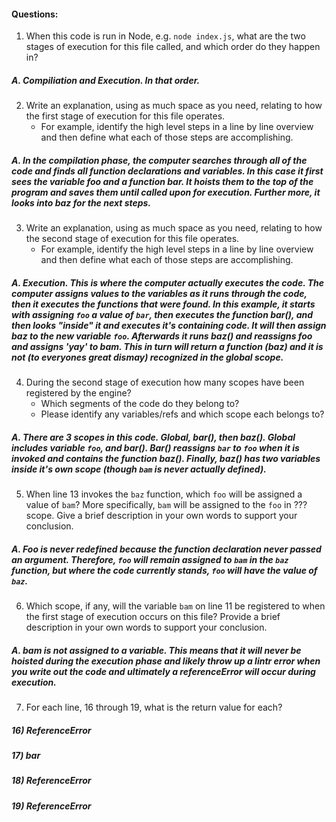 #### Questions:
1. When this code is run in Node, e.g. `node index.js`, what are the two stages of execution for this file called, and which order do they happen in?

##### A. Compiliation and Execution. In that order. 

2. Write an explanation, using as much space as you need, relating to how the first stage of execution for this file operates.
    - For example, identify the high level steps in a line by line overview and then define what each of those steps are accomplishing.
    
##### A. In the compilation phase, the computer searches through all of the code and finds all function declarations and variables. In this case it first sees the variable foo and a function bar. It hoists them to the top of the program and saves them until called upon for execution. Further more, it looks into baz for the next steps. 

3. Write an explanation, using as much space as you need, relating to how the second stage of execution for this file operates.
    - For example, identify the high level steps in a line by line overview and then define what each of those steps are accomplishing.
   
##### A. Execution. This is where the computer actually executes the code. The computer assigns values to the variables as it runs through the code, then it executes the functions that were found. In this example, it starts with assigning `foo` a value of `bar`, then executes the function bar(), and then looks "inside" it and executes it's containing code. It will then assign baz to the new variable `foo`. Afterwards it runs baz() and reassigns foo and assigns 'yay' to bam. This in turn will return a function (baz) and it is not (to everyones great dismay) recognized in the global scope.

4. During the second stage of execution how many scopes have been registered by the engine?
    - Which segments of the code do they belong to?
    - Please identify any variables/refs and which scope each belongs to?
    
##### A. There are 3 scopes in this code. Global, bar(), then baz(). Global includes variable `foo`, and bar(). Bar() reassigns `bar` to `foo` when it is invoked and contains the function baz(). Finally, baz() has two variables inside it's own scope (though `bam` is never actually defined). 

5. When line 13 invokes the `baz` function, which `foo` will be assigned a value of `bam`? More specifically, `bam` will be assigned to the `foo` in ??? scope. Give a brief description in your own words to support your conclusion.

##### A. Foo is never redefined because the function declaration never passed an argument. Therefore, `foo` will remain assigned to `bam` in the `baz` function, but where the code currently stands, `foo` will have the value of `baz`. 

6. Which scope, if any, will the variable `bam` on line 11 be registered to when the first stage of execution occurs on this file? Provide a brief description in your own words to support your conclusion.

##### A. bam is not assigned to a variable. This means that it will never be hoisted during the execution phase and likely throw up a lintr error when you write out the code and ultimately a referenceError will occur during execution. 

7. For each line, 16 through 19, what is the return value for each?

##### 16) ReferenceError
##### 17) bar
##### 18) ReferenceError
##### 19) ReferenceError
